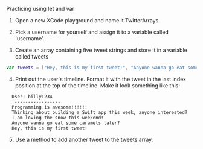 Practicing using let and var

1. Open a new XCode playground and name it TwitterArrays.

2. Pick a username for yourself and assign it to a variable called 'username'.

3. Create an array containing five tweet strings and store it in a variable called tweets
  ```Swift
  var tweets = ["Hey, this is my first tweet!", "Anyone wanna go eat some caramels later?", "I am loving the snow this weekend!", "Thinking about building a Swift app this week, anyone interested?", "Programming is awesome!!!!!!"]
  ```
4. Print out the user's timeline. Format it with the tweet in the last index position at the top of the timeline. Make it look something like this:
```
  User: billy1234
   -----------------
  Programming is awesome!!!!!!
  Thinking about building a Swift app this week, anyone interested?
  I am loving the snow this weekend!
  Anyone wanna go eat some caramels later?
  Hey, this is my first tweet!
```
5. Use a method to add another tweet to the tweets array.

